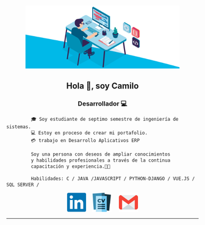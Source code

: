 <div class= "imagen" align="center"  >
<img width="80%"  src="developerGIT_1.gif"/>
</div>

<h2 align="center" > Hola 👋, soy Camilo</h2>   
<h3 align="center" >Desarrollador 💻</h3>

             🎓 Soy estudiante de septimo semestre de ingeniería de sistemas.
             💻 Estoy en proceso de crear mi portafolio.
             💳 trabajo en Desarrollo Aplicativos ERP

             Soy una persona con deseos de ampliar conocimientos
             y habilidades profesionales a través de la continua
             capacitación y experiencia.👨‍💻

             Habilidades: C / JAVA /JAVASCRIPT / PYTHON-DJANGO / VUE.JS / SQL SERVER / 

<div align="center" >
<a target="_blank" href="https://www.linkedin.com/in/camilo-ardila-207209227/"><img width="50px" src="linkedin_logo.png"/></a> &nbsp &nbsp<tab/><a target="_blank" href="Hoja%20de%20Vida%20Camilo%20Rondon.pdf"><img width="50px" src="logo_hv.png"/></a> &nbsp &nbsp <a  target="_blank" href="mailto:camiloanla@gmail.com"><img width="50px" src="email.png" title = "camiloanla@gmail.com"/></a>
</div><hr/>

